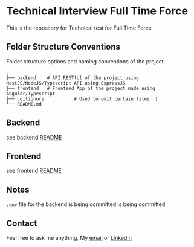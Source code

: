 # Technical Interview Full Time Force

This is the repository for Technical test for Full Time Force .

## Folder Structure Conventions

Folder structure options and naming conventions of the project.

    .
    ├── backend    # API RESTful of the project using NestJS/NodeJS/Typescript API using ExpressJS
    ├── frontend   # Frontend App of the project made using Angular/Typescript
    ├── .gitignore           # Used to omit certain files :)
    └── README.md

## Backend

see backend [README](./backend/README.md)

## Frontend
see frontend [README](./frontend/README.md)

## Notes

`.env` file for the backend is being committed is being committed

## Contact

Feel free to ask me anything, My [email](mailto:manuelmiguezg@hotmail.com) or [LinkedIn](https://www.linkedin.com/in/manuel-miguez/)
